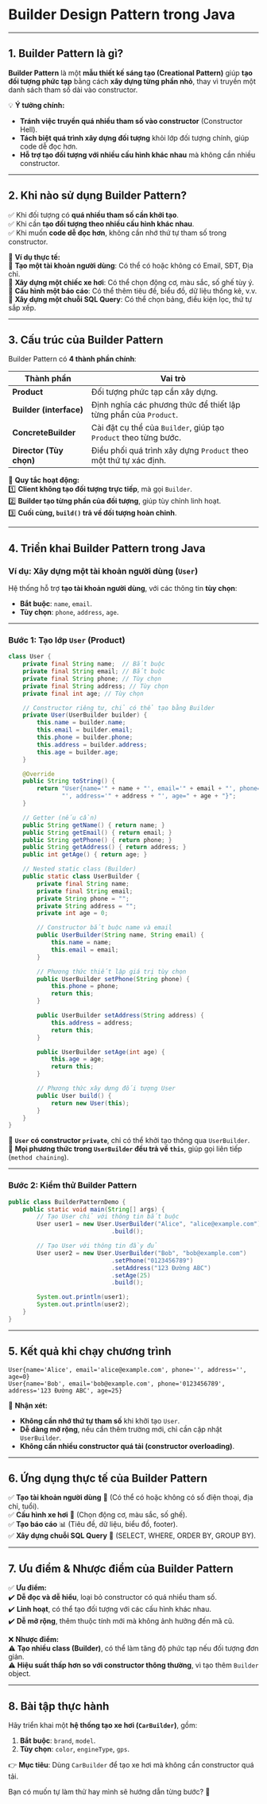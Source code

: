 # **Builder Design Pattern trong Java**

---

## **1. Builder Pattern là gì?**
**Builder Pattern** là một **mẫu thiết kế sáng tạo (Creational Pattern)** giúp **tạo đối tượng phức tạp** bằng cách **xây dựng từng phần nhỏ**, thay vì truyền một danh sách tham số dài vào constructor.

💡 **Ý tưởng chính:**
- **Tránh việc truyền quá nhiều tham số vào constructor** (Constructor Hell).
- **Tách biệt quá trình xây dựng đối tượng** khỏi lớp đối tượng chính, giúp code dễ đọc hơn.
- **Hỗ trợ tạo đối tượng với nhiều cấu hình khác nhau** mà không cần nhiều constructor.

---

## **2. Khi nào sử dụng Builder Pattern?**
✅ Khi đối tượng có **quá nhiều tham số cần khởi tạo**.  
✅ Khi cần **tạo đối tượng theo nhiều cấu hình khác nhau**.  
✅ Khi muốn **code dễ đọc hơn**, không cần nhớ thứ tự tham số trong constructor.

📌 **Ví dụ thực tế:**  
🔹 **Tạo một tài khoản người dùng**: Có thể có hoặc không có Email, SĐT, Địa chỉ.  
🔹 **Xây dựng một chiếc xe hơi**: Có thể chọn động cơ, màu sắc, số ghế tùy ý.  
🔹 **Cấu hình một báo cáo**: Có thể thêm tiêu đề, biểu đồ, dữ liệu thống kê, v.v.  
🔹 **Xây dựng một chuỗi SQL Query**: Có thể chọn bảng, điều kiện lọc, thứ tự sắp xếp.

---

## **3. Cấu trúc của Builder Pattern**
Builder Pattern có **4 thành phần chính**:

| **Thành phần** | **Vai trò** |
|--------------|------------|
| **Product** | Đối tượng phức tạp cần xây dựng. |
| **Builder (interface)** | Định nghĩa các phương thức để thiết lập từng phần của `Product`. |
| **ConcreteBuilder** | Cài đặt cụ thể của `Builder`, giúp tạo `Product` theo từng bước. |
| **Director (Tùy chọn)** | Điều phối quá trình xây dựng `Product` theo một thứ tự xác định. |

📌 **Quy tắc hoạt động:**  
1️⃣ **Client không tạo đối tượng trực tiếp**, mà gọi `Builder`.  
2️⃣ **Builder tạo từng phần của đối tượng**, giúp tùy chỉnh linh hoạt.  
3️⃣ **Cuối cùng, `build()` trả về đối tượng hoàn chỉnh**.

---

## **4. Triển khai Builder Pattern trong Java**
### **Ví dụ: Xây dựng một tài khoản người dùng (`User`)**
Hệ thống hỗ trợ **tạo tài khoản người dùng**, với các thông tin **tùy chọn**:
- **Bắt buộc**: `name`, `email`.
- **Tùy chọn**: `phone`, `address`, `age`.

---

### **Bước 1: Tạo lớp `User` (Product)**
```java
class User {
    private final String name;  // Bắt buộc
    private final String email; // Bắt buộc
    private final String phone; // Tùy chọn
    private final String address; // Tùy chọn
    private final int age; // Tùy chọn

    // Constructor riêng tư, chỉ có thể tạo bằng Builder
    private User(UserBuilder builder) {
        this.name = builder.name;
        this.email = builder.email;
        this.phone = builder.phone;
        this.address = builder.address;
        this.age = builder.age;
    }

    @Override
    public String toString() {
        return "User{name='" + name + "', email='" + email + "', phone='" + phone +
               "', address='" + address + "', age=" + age + "}";
    }

    // Getter (nếu cần)
    public String getName() { return name; }
    public String getEmail() { return email; }
    public String getPhone() { return phone; }
    public String getAddress() { return address; }
    public int getAge() { return age; }

    // Nested static class (Builder)
    public static class UserBuilder {
        private final String name;  
        private final String email;
        private String phone = ""; 
        private String address = ""; 
        private int age = 0; 

        // Constructor bắt buộc name và email
        public UserBuilder(String name, String email) {
            this.name = name;
            this.email = email;
        }

        // Phương thức thiết lập giá trị tùy chọn
        public UserBuilder setPhone(String phone) {
            this.phone = phone;
            return this;
        }

        public UserBuilder setAddress(String address) {
            this.address = address;
            return this;
        }

        public UserBuilder setAge(int age) {
            this.age = age;
            return this;
        }

        // Phương thức xây dựng đối tượng User
        public User build() {
            return new User(this);
        }
    }
}
```
🔹 **`User` có constructor `private`**, chỉ có thể khởi tạo thông qua `UserBuilder`.  
🔹 **Mọi phương thức trong `UserBuilder` đều trả về `this`**, giúp gọi liên tiếp (`method chaining`).

---

### **Bước 2: Kiểm thử Builder Pattern**
```java
public class BuilderPatternDemo {
    public static void main(String[] args) {
        // Tạo User chỉ với thông tin bắt buộc
        User user1 = new User.UserBuilder("Alice", "alice@example.com")
                             .build();

        // Tạo User với thông tin đầy đủ
        User user2 = new User.UserBuilder("Bob", "bob@example.com")
                             .setPhone("0123456789")
                             .setAddress("123 Đường ABC")
                             .setAge(25)
                             .build();

        System.out.println(user1);
        System.out.println(user2);
    }
}
```

---

## **5. Kết quả khi chạy chương trình**
```
User{name='Alice', email='alice@example.com', phone='', address='', age=0}
User{name='Bob', email='bob@example.com', phone='0123456789', address='123 Đường ABC', age=25}
```
📌 **Nhận xét:**
- **Không cần nhớ thứ tự tham số** khi khởi tạo `User`.
- **Dễ dàng mở rộng**, nếu cần thêm trường mới, chỉ cần cập nhật `UserBuilder`.
- **Không cần nhiều constructor quá tải (constructor overloading)**.

---

## **6. Ứng dụng thực tế của Builder Pattern**
✅ **Tạo tài khoản người dùng** 🏫 (Có thể có hoặc không có số điện thoại, địa chỉ, tuổi).  
✅ **Cấu hình xe hơi** 🚗 (Chọn động cơ, màu sắc, số ghế).  
✅ **Tạo báo cáo** 📊 (Tiêu đề, dữ liệu, biểu đồ, footer).  
✅ **Xây dựng chuỗi SQL Query** 📜 (SELECT, WHERE, ORDER BY, GROUP BY).

---

## **7. Ưu điểm & Nhược điểm của Builder Pattern**
✅ **Ưu điểm:**  
✔️ **Dễ đọc và dễ hiểu**, loại bỏ constructor có quá nhiều tham số.  
✔️ **Linh hoạt**, có thể tạo đối tượng với các cấu hình khác nhau.  
✔️ **Dễ mở rộng**, thêm thuộc tính mới mà không ảnh hưởng đến mã cũ.

❌ **Nhược điểm:**  
⚠️ **Tạo nhiều class (Builder)**, có thể làm tăng độ phức tạp nếu đối tượng đơn giản.  
⚠️ **Hiệu suất thấp hơn so với constructor thông thường**, vì tạo thêm `Builder` object.

---

## **8. Bài tập thực hành**
Hãy triển khai một **hệ thống tạo xe hơi (`CarBuilder`)**, gồm:
1. **Bắt buộc**: `brand`, `model`.
2. **Tùy chọn**: `color`, `engineType`, `gps`.

👉 **Mục tiêu**: Dùng `CarBuilder` để tạo xe hơi mà không cần constructor quá tải.

Bạn có muốn tự làm thử hay mình sẽ hướng dẫn từng bước? 🚀